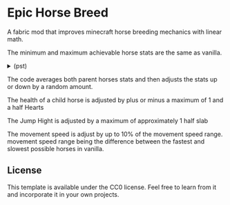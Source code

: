 # Epic Horse Breed

A fabric mod that improves minecraft horse breeding mechanics with linear math.

The minimum and maximum achievable horse stats are the same as vanilla. 
<details>
 <summary>(pst)</summary>
  except health, we add 5 hearts to the max horse health, your welcome. 
</details>

The code averages both parent horses stats and then adjusts the stats up or down by a random amount.

The health of a child horse is adjusted by plus or minus a maximum of 1 and a half Hearts

The Jump Hight is adjusted by a maximum of approximately 1 half slab

The movement speed is adjust by up to 10% of the movement speed range.
movement speed range being the difference between the fastest and slowest possible horses in vanilla.


## License

This template is available under the CC0 license. Feel free to learn from it and incorporate it in your own projects.
